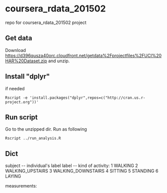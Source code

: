 # coursera_rdata_201502
repo for coursera_rdata_201502 project

## Get data ##
Download 
https://d396qusza40orc.cloudfront.net/getdata%2Fprojectfiles%2FUCI%20HAR%20Dataset.zip
and unzip.

## Install "dplyr" ##
if needed
```
Rscript -e 'install.packages("dplyr",repos=c("http://cran.us.r-project.org"))' 
```

## Run script ##
Go to the unzipped dir.
Run as following
```
Rscript ../run_analysis.R
```

## Dict ##
subject -- individual's label 
label -- kind of activity:
 1 WALKING
 2 WALKING_UPSTAIRS
 3 WALKING_DOWNSTAIRS
 4 SITTING
 5 STANDING
 6 LAYING

measurements:
